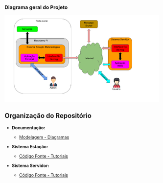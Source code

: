 ### Diagrama geral do Projeto
![Digrama Geral do Projeto](./doc/markdown/images/diagrama-geral.png)

## Organização do Repositório

- **Documentação:**
  - [Modelagem - Diagramas](./doc/README.md)

- **Sistema Estação:**
  - [Código Fonte - Tutoriais](https://github.com/PJI29006-classroom/2020-01-estacao-metereologica-estacao-alexandre-andre-e-luiza/tree/master/estacao)

- **Sistema Servidor:**
  - [Código Fonte - Tutoriais](https://github.com/PJI29006-classroom/2020-01-estacao-metereologica-estacao-alexandre-andre-e-luiza/tree/master/servidor)
